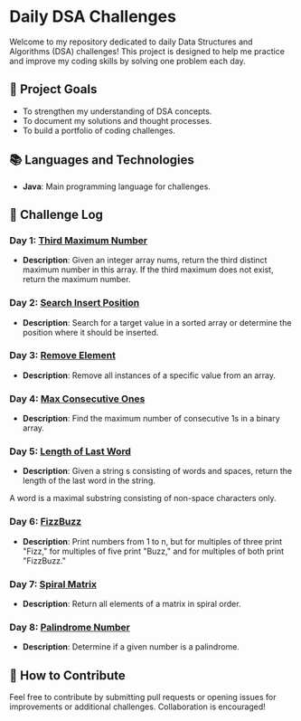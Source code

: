 # Daily DSA Challenges

Welcome to my repository dedicated to daily Data Structures and Algorithms (DSA) challenges! This project is designed to help me practice and improve my coding skills by solving one problem each day.

## 🚀 Project Goals

- To strengthen my understanding of DSA concepts.
- To document my solutions and thought processes.
- To build a portfolio of coding challenges.

## 📚 Languages and Technologies

- **Java**: Main programming language for challenges.

## 🥇 Challenge Log

### Day 1: [Third Maximum Number](Day1-ThirdMax.java)
- **Description**: Given an integer array nums, return the third distinct maximum number in this array. If the third maximum does not exist, return the maximum number.
  
### Day 2: [Search Insert Position](./Day2-SearchInsert.java)
- **Description**: Search for a target value in a sorted array or determine the position where it should be inserted.

### Day 3: [Remove Element](./Day3-RemoveElement.java)
- **Description**: Remove all instances of a specific value from an array.

### Day 4: [Max Consecutive Ones](./Day4-MaxConsecutiveOnes.java)
- **Description**: Find the maximum number of consecutive 1s in a binary array.

### Day 5: [Length of Last Word](./Day5-LengthOfLastWord.java)
- **Description**: Given a string s consisting of words and spaces, return the length of the last word in the string.

A word is a maximal substring consisting of non-space characters only.

### Day 6: [FizzBuzz](./Day6-FizzBuzz.java)
- **Description**: Print numbers from 1 to n, but for multiples of three print "Fizz," for multiples of five print "Buzz," and for multiples of both print "FizzBuzz."

### Day 7: [Spiral Matrix](./Day7-SpiralMatrix.java)
- **Description**: Return all elements of a matrix in spiral order.

### Day 8: [Palindrome Number](./Day8-PalindromeNumber.java)
- **Description**: Determine if a given number is a palindrome.


## 🔧 How to Contribute

Feel free to contribute by submitting pull requests or opening issues for improvements or additional challenges. Collaboration is encouraged!

